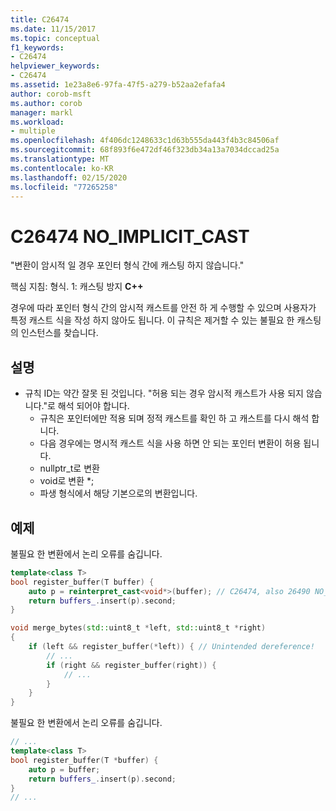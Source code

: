 ```yaml
---
title: C26474
ms.date: 11/15/2017
ms.topic: conceptual
f1_keywords:
- C26474
helpviewer_keywords:
- C26474
ms.assetid: 1e23a8e6-97fa-47f5-a279-b52aa2efafa4
author: corob-msft
ms.author: corob
manager: markl
ms.workload:
- multiple
ms.openlocfilehash: 4f406dc1248633c1d63b555da443f4b3c84506af
ms.sourcegitcommit: 68f893f6e472df46f323db34a13a7034dccad25a
ms.translationtype: MT
ms.contentlocale: ko-KR
ms.lasthandoff: 02/15/2020
ms.locfileid: "77265258"
---
```

# <a name="c26474-no_implicit_cast"></a>C26474 NO_IMPLICIT_CAST

"변환이 암시적 일 경우 포인터 형식 간에 캐스팅 하지 않습니다."

핵심 지침: 형식. 1: 캐스팅 방지 **C++**

경우에 따라 포인터 형식 간의 암시적 캐스트를 안전 하 게 수행할 수 있으며 사용자가 특정 캐스트 식을 작성 하지 않아도 됩니다. 이 규칙은 제거할 수 있는 불필요 한 캐스팅의 인스턴스를 찾습니다.

## <a name="remarks"></a>설명

- 규칙 ID는 약간 잘못 된 것입니다. "허용 되는 경우 암시적 캐스트가 사용 되지 않습니다."로 해석 되어야 합니다.
  - 규칙은 포인터에만 적용 되며 정적 캐스트를 확인 하 고 캐스트를 다시 해석 합니다.
  - 다음 경우에는 명시적 캐스트 식을 사용 하면 안 되는 포인터 변환이 허용 됩니다.
  - nullptr_t로 변환
  - void로 변환 *;
  - 파생 형식에서 해당 기본으로의 변환입니다.

## <a name="example"></a>예제

불필요 한 변환에서 논리 오류를 숨깁니다.

```cpp
template<class T>
bool register_buffer(T buffer) {
    auto p = reinterpret_cast<void*>(buffer); // C26474, also 26490 NO_REINTERPRET_CAST
    return buffers_.insert(p).second;
}

void merge_bytes(std::uint8_t *left, std::uint8_t *right)
{
    if (left && register_buffer(*left)) { // Unintended dereference!
        // ...
        if (right && register_buffer(right)) {
            // ...
        }
    }
}
```

불필요 한 변환에서 논리 오류를 숨깁니다.

```cpp
// ...
template<class T>
bool register_buffer(T *buffer) {
    auto p = buffer;
    return buffers_.insert(p).second;
}
// ...
```
